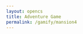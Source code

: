 ```yaml
---
layout: opencs
title: Adventure Game
permalink: /gamify/mansion4
---
```

<div id="gameContainer">
    <div id="promptDropDown" class="promptDropDown" style="z-index: 9999"></div>
    <canvas id='gameCanvas'></canvas>
</div>
<script type="module">
    // Adnventure Game assets locations
    import Game from "{{site.baseurl}}/assets/js/mansionGame/GameEngine/Game.js";
    import MansionLevel4 from "{{site.baseurl}}/assets/js/mansionGame/mansionLevel4.js";
    import { pythonURI, javaURI, fetchOptions } from '{{site.baseurl}}/assets/js/api/config.js';
    // Web Server Environment data
    const environment = {
        path:"{{site.baseurl}}",
        pythonURI: pythonURI,
        javaURI: javaURI,
        fetchOptions: fetchOptions,
        gameContainer: document.getElementById("gameContainer"),
        gameCanvas: document.getElementById("gameCanvas"),
        gameLevelClasses: [MansionLevel4]
    }
    // Launch Adventure Game
    Game.main(environment);
</script>
